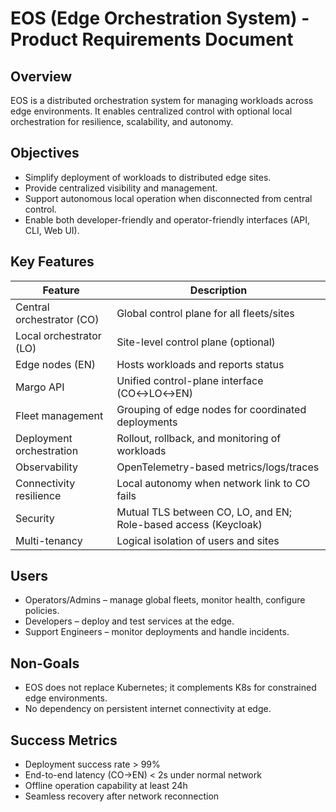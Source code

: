 # EOS (Edge Orchestration System) - Product Requirements Document

## Overview
EOS is a distributed orchestration system for managing workloads across edge environments. It enables centralized control with optional local orchestration for resilience, scalability, and autonomy.

## Objectives
- Simplify deployment of workloads to distributed edge sites.
- Provide centralized visibility and management.
- Support autonomous local operation when disconnected from central control.
- Enable both developer-friendly and operator-friendly interfaces (API, CLI, Web UI).

## Key Features
| Feature | Description |
|---------|-------------|
| Central orchestrator (CO) | Global control plane for all fleets/sites |
| Local orchestrator (LO) | Site-level control plane (optional) |
| Edge nodes (EN) | Hosts workloads and reports status |
| Margo API | Unified control-plane interface (CO↔LO↔EN) |
| Fleet management | Grouping of edge nodes for coordinated deployments |
| Deployment orchestration | Rollout, rollback, and monitoring of workloads |
| Observability | OpenTelemetry-based metrics/logs/traces |
| Connectivity resilience | Local autonomy when network link to CO fails |
| Security | Mutual TLS between CO, LO, and EN; Role-based access (Keycloak) |
| Multi-tenancy | Logical isolation of users and sites |

## Users
- Operators/Admins – manage global fleets, monitor health, configure policies.
- Developers – deploy and test services at the edge.
- Support Engineers – monitor deployments and handle incidents.

## Non-Goals
- EOS does not replace Kubernetes; it complements K8s for constrained edge environments.
- No dependency on persistent internet connectivity at edge.

## Success Metrics
- Deployment success rate > 99%
- End-to-end latency (CO→EN) < 2s under normal network
- Offline operation capability at least 24h
- Seamless recovery after network reconnection
